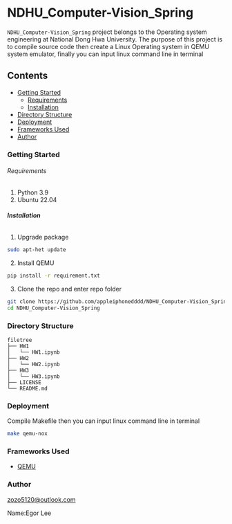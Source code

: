 # NDHU_Computer-Vision_Spring

`NDHU_Computer-Vision_Spring` project belongs to the Operating system engineering at National Dong Hwa University. The purpose of this project is to compile source code then create a Linux Operating system in QEMU system emulator, finally you can input linux command line in terminal

## Contents

- [Getting Started](#Getting-Started)
  - [Requirements](#Requirements)
  - [Installation](#Installation)
- [Directory Structure](#Directory-Structure)
- [Deployment](#Deployment)
- [Frameworks Used](#Frameworks-Used)
- [Author](#Author)


### Getting Started

###### Requirements

1. Python 3.9
2. Ubuntu 22.04

###### **Installation**

1. Upgrade package

```sh
sudo apt-het update
```

2. Install QEMU

```sh
pip install -r requirement.txt
```

3. Clone the repo and enter repo folder

```sh
git clone https://github.com/appleiphonedddd/NDHU_Computer-Vision_Spring.git
cd NDHU_Computer-Vision_Spring
```

### Directory Structure

```
filetree 
├── HW1
│   └── HW1.ipynb
├── HW2
│   └── HW2.ipynb
├── HW3
│   └── HW3.ipynb
├── LICENSE
└── README.md
```

### Deployment

Compile Makefile then you can input linux command line in terminal

```sh
make qemu-nox
```

### Frameworks Used

- [QEMU](https://www.qemu.org/)

### Author

zozo5120@outlook.com

Name:Egor Lee

